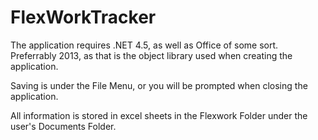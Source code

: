 # FlexWorkTracker

The application requires .NET 4.5, as well as Office of some sort.
Preferrably 2013, as that is the object library used when creating the application.

Saving is under the File Menu, or you will be prompted when closing the application.

All information is stored in excel sheets in the Flexwork Folder under the user's Documents Folder.
